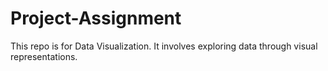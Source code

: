 # Project-Assignment
This repo is for Data Visualization. It involves exploring data through visual representations. 
